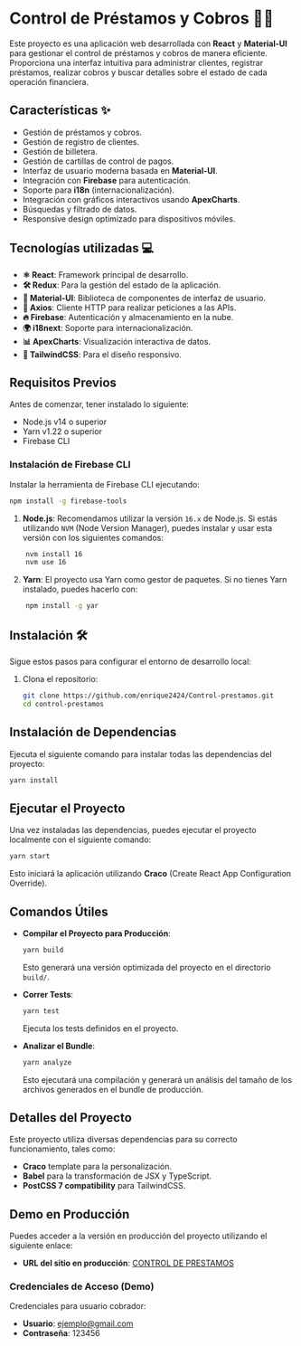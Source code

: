 # Control de Préstamos y Cobros 💼💸

Este proyecto es una aplicación web desarrollada con **React** y **Material-UI** para gestionar el control de préstamos y cobros de manera eficiente. Proporciona una interfaz intuitiva para administrar clientes, registrar préstamos, realizar cobros y buscar detalles sobre el estado de cada operación financiera.

## Características ✨

- Gestión de préstamos y cobros.
- Gestión de registro de clientes.
- Gestión de billetera.
- Gestión de cartillas de control de pagos.
- Interfaz de usuario moderna basada en **Material-UI**.
- Integración con **Firebase** para autenticación.
- Soporte para **i18n** (internacionalización).
- Integración con gráficos interactivos usando **ApexCharts**.
- Búsquedas y filtrado de datos.
- Responsive design optimizado para dispositivos móviles.

## Tecnologías utilizadas 💻

- **⚛️ React**: Framework principal de desarrollo.
- **🛠️ Redux**: Para la gestión del estado de la aplicación.
- **🎨 Material-UI**: Biblioteca de componentes de interfaz de usuario.
- **🔗 Axios**: Cliente HTTP para realizar peticiones a las APIs.
- **🔥 Firebase**: Autenticación y almacenamiento en la nube.
- **🌍 i18next**: Soporte para internacionalización.
- **📊 ApexCharts**: Visualización interactiva de datos.
- **💨 TailwindCSS**: Para el diseño responsivo.



## Requisitos Previos

Antes de comenzar, tener instalado lo siguiente:

- Node.js v14 o superior
- Yarn v1.22 o superior
- Firebase CLI

### Instalación de Firebase CLI

Instalar la herramienta de Firebase CLI ejecutando:

```bash
npm install -g firebase-tools
```


1. **Node.js**: Recomendamos utilizar la versión `16.x` de Node.js. Si estás utilizando `NVM` (Node Version Manager), puedes instalar y usar esta versión con los siguientes comandos:

```bash
    nvm install 16
    nvm use 16
```

2. **Yarn**: El proyecto usa Yarn como gestor de paquetes. Si no tienes Yarn instalado, puedes hacerlo con:

```bash
    npm install -g yar
```

## Instalación 🛠️

Sigue estos pasos para configurar el entorno de desarrollo local:



1. Clona el repositorio:
   ```bash
   git clone https://github.com/enrique2424/Control-prestamos.git
   cd control-prestamos
   
## Instalación de Dependencias

Ejecuta el siguiente comando para instalar todas las dependencias del proyecto:

```bash
yarn install
```

## Ejecutar el Proyecto

Una vez instaladas las dependencias, puedes ejecutar el proyecto localmente con el siguiente comando:

```bash
yarn start
```

Esto iniciará la aplicación utilizando **Craco** (Create React App Configuration Override).

## Comandos Útiles

- **Compilar el Proyecto para Producción**:
  
    ```bash
    yarn build
    ```

    Esto generará una versión optimizada del proyecto en el directorio `build/`.

- **Correr Tests**:

    ```bash
    yarn test
    ```

    Ejecuta los tests definidos en el proyecto.

- **Analizar el Bundle**:

    ```bash
    yarn analyze
    ```

    Esto ejecutará una compilación y generará un análisis del tamaño de los archivos generados en el bundle de producción.

## Detalles del Proyecto

Este proyecto utiliza diversas dependencias para su correcto funcionamiento, tales como:

- **Craco** template para la personalización.
- **Babel** para la transformación de JSX y TypeScript.
- **PostCSS 7 compatibility** para TailwindCSS.

## Demo en Producción

Puedes acceder a la versión en producción del proyecto utilizando el siguiente enlace:

- **URL del sitio en producción**: [CONTROL DE PRESTAMOS](https://app-cobros-91ea7.web.app/)

### Credenciales de Acceso (Demo)

Credenciales para usuario cobrador:

- **Usuario**: ejemplo@gmail.com
- **Contraseña**: 123456




